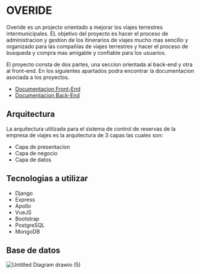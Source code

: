 # OVERIDE

Overide es un projecto orientado a mejorar los viajes terrestres intermunicipales. EL objetivo del proyecto es hacer el proceso de administracion y gestion de los itinerarios de viajes mucho mas sencillo y organizado para las compañias de viajes terrestres y hacer el proceso de busqueda y compra mas amigable y confiable para los usuarios.

El proyecto consta de dos partes, una seccion orientada al back-end y otra al front-end. En los siguientes apartados podra encontrar la documentacion asociada a los proyectos.
<ul>
  <li><a href="https://github.com/Juan-Motta/overide-backend-app">Documentacion Front-End</a></li>
  <li><a href="https://github.com/#">Documentacion Back-End</a></li>
</ul>

## Arquitectura

La arquitectura utilizada para el sistema de control de reservas de la empresa de viajes es la arquitectura de 3 capas las cuales son:
<ul>
  <li>Capa de presentacion</li>
  <li>Capa de negocio</li>
  <li>Capa de datos</li>
</ul>

## Tecnologias a utilizar

<ul>
  <li>Django</li>
  <li>Express</li>
  <li>Apollo</li>
  <li>VueJS</li>
  <li>Bootstrap</li>
  <li>PostgreSQL</li>
  <li>MongoDB</li>
</ul>

## Base de datos

![Untitled Diagram drawio (5)](https://user-images.githubusercontent.com/78517969/140626965-c20435c1-264a-4627-9ef0-9d78c6461511.png)


